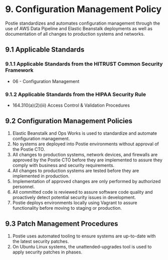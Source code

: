 # 9. Configuration Management Policy

Postie standardizes and automates configuration management through the use of AWS Data Pipeline and Elastic Beanstalk deployments as well as documentation of all changes to production systems and networks.

## 9.1 Applicable Standards

### 9.1.1 Applicable Standards from the HITRUST Common Security Framework

* 06 - Configuration Management

### 9.1.2 Applicable Standards from the HIPAA Security Rule

* 164.310(a)(2)(iii) Access Control & Validation Procedures

## 9.2 Configuration Management Policies

1. Elastic Beanstalk and Ops Works is used to standardize and automate configuration management.
2. No systems are deployed into Postie environments without approval of the Postie CTO.
3. All changes to production systems, network devices, and firewalls are approved by the Postie CTO before they are implemented to assure they comply with business and security requirements.
4. All changes to production systems are tested before they are implemented in production.
5. Implementation of approved changes are only performed by authorized personnel.
6. All committed code is reviewed to assure software code quality and proactively detect potential security issues in development.
7. Postie deploys environments locally using Vagrant to assure functionality before moving to staging or production.

## 9.3 Patch Management Procedures

1. Postie uses automated tooling to ensure systems are up-to-date with the latest security patches.
2. On Ubuntu Linux systems, the unattended-upgrades tool is used to apply security patches in phases.